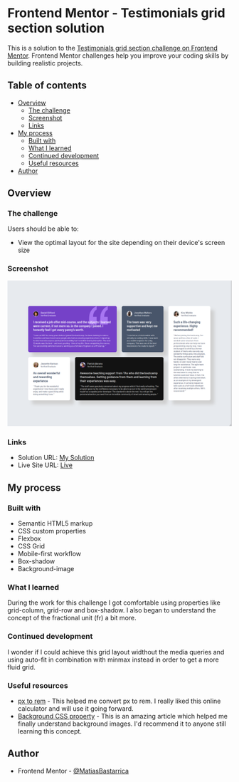 # Frontend Mentor - Testimonials grid section solution

This is a solution to the [Testimonials grid section challenge on Frontend Mentor](https://www.frontendmentor.io/challenges/testimonials-grid-section-Nnw6J7Un7). Frontend Mentor challenges help you improve your coding skills by building realistic projects.

## Table of contents

- [Overview](#overview)
  - [The challenge](#the-challenge)
  - [Screenshot](#screenshot)
  - [Links](#links)
- [My process](#my-process)
  - [Built with](#built-with)
  - [What I learned](#what-i-learned)
  - [Continued development](#continued-development)
  - [Useful resources](#useful-resources)
- [Author](#author)

## Overview

### The challenge

Users should be able to:

- View the optimal layout for the site depending on their device's screen size

### Screenshot

![](./screenshot.png)

### Links

- Solution URL: [My Solution](https://your-solution-url.com)
- Live Site URL: [Live](https://matiasbastarrica.github.io/testimonial-grid-section/)

## My process

### Built with

- Semantic HTML5 markup
- CSS custom properties
- Flexbox
- CSS Grid
- Mobile-first workflow
- Box-shadow
- Background-image

### What I learned

During the work for this challenge I got comfortable using properties like grid-column, grid-row and box-shadow. I also began to understand the concept of the fractional unit (fr) a bit more.

### Continued development

I wonder if I could achieve this grid layout widthout the media queries and using auto-fit in combination with minmax instead in order to get a more fluid grid.

### Useful resources

- [px to rem](https://nekocalc.com/es/px-a-rem-conversor) - This helped me convert px to rem. I really liked this online calculator and will use it going forward.
- [Background CSS property](https://developer.mozilla.org/en-US/docs/Web/CSS/background) - This is an amazing article which helped me finally understand background images. I'd recommend it to anyone still learning this concept.

## Author

- Frontend Mentor - [@MatiasBastarrica](https://www.frontendmentor.io/profile/MatiasBastarrica)
